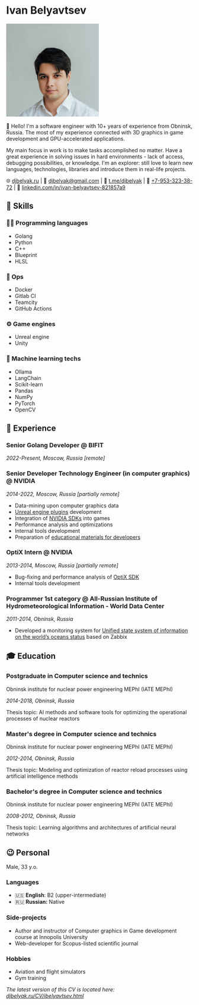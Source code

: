 # Ivan Belyavtsev

![](img/ivan_belyavtsev.jpg)

👋 Hello! 
I'm a software engineer with 10+ years of experience from Obninsk, Russia.
The most of my experience connected with 3D graphics in game development and GPU-accelerated applications.

My main focus in work is to make tasks accomplished no matter.
Have a great experience in solving issues in hard environments - lack of access, debugging possibilities, or knowledge.
I'm an explorer: still love to learn new languages, technologies, libraries and introduce them in real-life projects.

🌐&nbsp;[djbelyak.ru](https://djbelyak.ru) |
📧&nbsp;[djbelyak@gmail.com](mailto:djbelyak@gmail.com) |
💬&nbsp;[t.me/djbelyak](https://t.me/djbelyak) |
📱&nbsp;[+7-953-323-38-72](tel:+79533233872) |
👔&nbsp;[linkedin.com/in/ivan-belyavtsev-821857a9](https://www.linkedin.com/in/ivan-belyavtsev-821857a9)


## 💪 Skills

<div class="flex flex-col md:flex-row">

<div class="w-full md:w-1/4">

### 👨‍💻️ Programming languages

- Golang
- Python
- C++
- Blueprint
- HLSL

</div>

<div class="w-full md:w-1/4">

### 👷 Ops

- Docker
- Gitlab CI
- Teamcity
- GitHub Actions

</div>

<div class="w-full md:w-1/4">

### ⚙ Game engines

- Unreal engine
- Unity

</div>

<div class="w-full md:w-1/4">

### 🤖 Machine learning techs

- Ollama
- LangChain
- Scikit-learn
- Pandas
- NumPy
- PyTorch
- OpenCV

</div>

</div>

## 💼 Experience

### Senior Golang Developer @ BIFIT

_2022-Present, Moscow, Russia [remote]_

### Senior Developer Technology Engineer (in computer graphics) @ NVIDIA

_2014-2022, Moscow, Russia [partially remote]_

- Data-mining upon computer graphics data
- [Unreal engine plugins](https://developer.nvidia.com/game-engines/unreal-engine) development
- Integration of [NVIDIA SDKs](https://developer.nvidia.com/industries/game-development) into games
- Performance analysis and optimizations
- Internal tools development
- Preparation of [educational materials for developers](https://developer.nvidia.com/blog/advanced-api-performance-clears/)

### OptiX Intern @ NVIDIA

_2013-2014, Moscow, Russia [partially remote]_

- Bug-fixing and performance analysis of [OptiX SDK](https://developer.nvidia.com/rtx/ray-tracing/optix)
- Internal tools development

### Programmer 1st category @ All-Russian Institute of Hydrometeorological Information - World Data Center

_2011-2014, Obninsk, Russia_

- Developed a monitoring system for [Unified state system of information
on the world’s oceans status](http://portal.esimo.ru/portal)  based on Zabbix

## 🎓 Education

### Postgraduate in Computer science and technics

Obninsk institute for nuclear power engineering MEPhI (IATE MEPhI)

_2014-2018, Obninsk, Russia_

Thesis topic: AI methods and software tools for optimizing the operational processes of nuclear reactors

### Master's degree in Computer science and technics

Obninsk institute for nuclear power engineering MEPhI (IATE MEPhI)

_2012-2014, Obninsk, Russia_

Thesis topic: Modeling and optimization of reactor reload processes using artificial intelligence methods

### Bachelor's degree in Computer science and technics

Obninsk institute for nuclear power engineering MEPhI (IATE MEPhI)

_2008-2012, Obninsk, Russia_

Thesis topic: Learning algorithms and architectures of artificial neural networks 

## 😉 Personal

Male, 33 y.o.

### Languages

- 🇺🇸 **English**: B2 (upper-intermediate)
- 🇷🇺 **Russian:** Native

### Side-projects

- Author and instructor of Computer graphics in Game development course at Innopolis University
- Web-developer for Scopus-listed scientific journal

### Hobbies

- Aviation and flight simulators
- Gym training

_The latest version of this CV is located here: [djbelyak.ru/CV/ibelyavtsev.html](https://djbelyak.ru/CV/ibelyavtsev.html)_
<!---
--->
